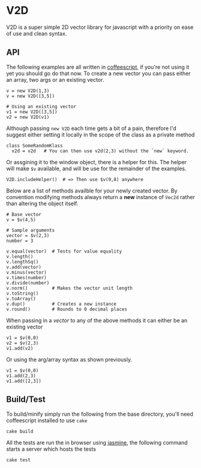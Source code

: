 # V2D

V2D is a super simple 2D vector library for javascript with a priority on ease of use and clean syntax.


## API
The following examples are all written in [coffeescript](http://jashkenas.github.com/coffee-script), if you're not using it yet you should go do that now. To create a new vector you can pass either an array, two args or an existing vector.

    v = new V2D(1,3)
    v = new V2D([3,5])
    
    # Using an existing vector
    v1 = new V2D([3,5])
    v2 = new V2D(v1)

Although passing `new V2D` each time gets a bit of a pain, therefore I'd suggest either setting it locally in the scope of the class as a private method

    class SomeRandomKlass    
      v2d = v2d   # You can then use v2d(2,3) without the `new` keyword.

Or assgining it to the window object, there is a helper for this. The helper will make `$v` available, and will be use for the remainder of the examples.

    V2D.includeHelper()  # => Then use $v(9,8) anywhere

Below are a list of methods availble for your newly created vector. By convention modifying methods always return a **new** instance of `Vec2d` rather than altering the object itself.

    # Base vector
    v = $v(4,5)
    
    # Sample arguments
    vector = $v(2,3)
    number = 3 

    v.equal(vector)  # Tests for value equality
    v.length() 
    v.lengthSq()
    v.add(vector)
    v.minus(vector)
    v.times(number)
    v.divide(number)
    v.norm()         # Makes the vector unit length
    v.toString()
    v.toArray()
    v.dup()          # Creates a new instance
    v.round()        # Rounds to 0 decimal places

When passing in a _vector_ to any of the above methods it can either be an existing vector

    v1 = $v(0,0)
    v2 = $v(2,3)
    v1.add(v2)

Or using the arg/array syntax as shown previously.

    v1 = $v(0,0)
    v1.add(2,3)
    v1.add([2,3])


## Build/Test
To build/minify simply run the following from the base directory, you'll need coffeescript installed to use `cake`

    cake build

All the tests are run the in browser using [jasmine](http://pivotal.github.com/jasmine), the following command starts a server which hosts the tests

    cake test


